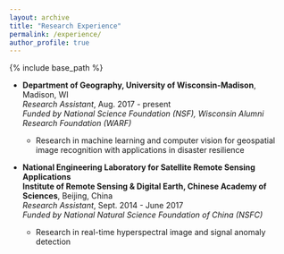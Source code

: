 ```yaml
---
layout: archive
title: "Research Experience"
permalink: /experience/
author_profile: true
---
```


{% include base_path %}

* **Department of Geography, University of Wisconsin-Madison**, Madison, WI<br>
  *Research Assistant*, Aug. 2017 - present<br>
  *Funded by National Science Foundation (NSF), Wisconsin Alumni Research Foundation (WARF)*
  * Research in machine learning and computer vision for geospatial image recognition with applications in disaster resilience

* **National Engineering Laboratory for Satellite Remote Sensing Applications**<br>
  **Institute of Remote Sensing & Digital Earth, Chinese Academy of Sciences**, Beijing, China<br>
  *Research Assistant*, Sept. 2014 - June 2017<br>
  *Funded by National Natural Science Foundation of China (NSFC)*
  * Research in real-time hyperspectral image and signal anomaly detection
